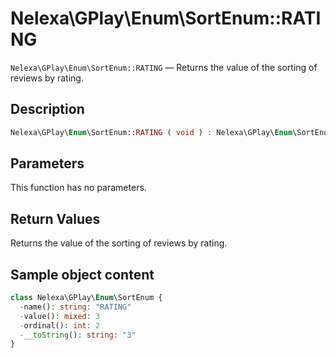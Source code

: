 # Nelexa\GPlay\Enum\SortEnum::RATING
`Nelexa\GPlay\Enum\SortEnum::RATING` — Returns the value of the sorting of reviews by rating.

## Description
```php
Nelexa\GPlay\Enum\SortEnum::RATING ( void ) : Nelexa\GPlay\Enum\SortEnum
```

## Parameters
This function has no parameters.

## Return Values
Returns the value of the sorting of reviews by rating.

## Sample object content
```php
class Nelexa\GPlay\Enum\SortEnum {
  -name(): string: "RATING"
  -value(): mixed: 3
  -ordinal(): int: 2
  -__toString(): string: "3"
}
```
